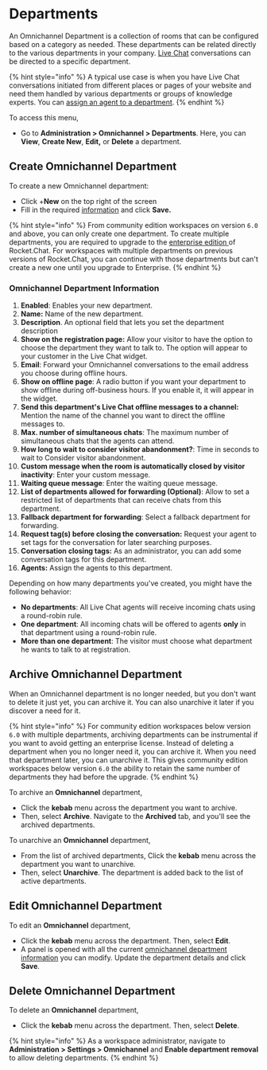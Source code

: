 # Departments

An Omnichannel Department is a collection of rooms that can be configured based on a category as needed. These departments can be related directly to the various departments in your company. [Live Chat](livechat-widget-installation.md) conversations can be directed to a specific department.

{% hint style="info" %}
A typical use case is when you have Live Chat conversations initiated from different places or pages of your website and need them handled by various departments or groups of knowledge experts. You can [assign an agent to a department](agents.md#assign-omnichannel-agent-to-a-department).
{% endhint %}

To access this menu,

* Go to **Administration > Omnichannel > Departments**. Here, you can **View**, **Create New**, **Edit,** or **Delete** a department.

## **Create Omnichannel Department**

To create a new Omnichannel department:

* Click +**New** on the top right of the screen
* Fill in the required [information](departments.md#omnichannel-department-information) and click **Save.**

{% hint style="info" %}
From community edition workspaces on version `6.0` and above, you can only create one department. To create multiple departments, you are required to upgrade to the [enterprise edition ](../../setup-and-configure/enterprise-plan-trial.md)of Rocket.Chat. For workspaces with multiple departments on previous versions of Rocket.Chat, you can continue with those departments but can't create a new one until you upgrade to Enterprise.
{% endhint %}

### Omnichannel Department Information

1. **Enabled**: Enables your new department.
2. **Name:** Name of the new department.
3. **Description**. An optional field that lets you set the department description
4. **Show on the registration page:** Allow your visitor to have the option to choose the department they want to talk to. The option will appear to your customer in the Live Chat widget.
5. **Email**: Forward your Omnichannel conversations to the email address you choose during offline hours.
6. **Show on offline page**: A radio button if you want your department to show offline during off-business hours. If you enable it, it will appear in the widget.
7. **Send this department's Live Chat offline messages to a channel:** Mention the name of the channel you want to direct the offline messages to.
8. **Max. number of simultaneous chats**: The maximum number of simultaneous chats that the agents can attend.
9. **How long to wait to consider visitor abandonment?**: Time in seconds to wait to Consider visitor abandonment.
10. **Custom message when the room is automatically closed by visitor inactivity**: Enter your custom message.
11. **Waiting queue message**: Enter the waiting queue message.
12. **List of departments allowed for forwarding (Optional)**: Allow to set a restricted list of departments that can receive chats from this department.
13. **Fallback department for forwarding**: Select a fallback department for forwarding.
14. **Request tag(s) before closing the conversation:** Request your agent to set tags for the conversation for later searching purposes.
15. **Conversation closing tags:** As an administrator, you can add some conversation tags for this department.
16. **Agents:** Assign the agents to this department.

Depending on how many departments you've created, you might have the following behavior:

* **No departments**: All Live Chat agents will receive incoming chats using a round-robin rule.
* **One department**: All incoming chats will be offered to agents **only** in that department using a round-robin rule.
* **More than one department**: The visitor must choose what department he wants to talk to at registration.

## Archive Omnichannel Department

When an Omnichannel department is no longer needed, but you don't want to delete it just yet, you can archive it. You can also unarchive it later if you discover a need for it.

{% hint style="info" %}
For community edition workspaces below version `6.0` with multiple departments, archiving departments can be instrumental if you want to avoid getting an enterprise license. Instead of deleting a department when you no longer need it, you can archive it. When you need that department later, you can unarchive it. This gives community edition workspaces below version `6.0` the ability to retain the same number of departments they had before the upgrade.
{% endhint %}

To archive an **Omnichannel** department,

* Click the **kebab** menu across the department you want to archive.
* Then, select **Archive**. Navigate to the **Archived** tab, and you'll see the archived departments.

To unarchive an **Omnichannel** department,

* From the list of archived departments, Click the **kebab** menu across the department you want to unarchive.
* Then, select **Unarchive**. The department is added back to the list of active departments.

## Edit Omnichannel Department

To edit an **Omnichannel** department,

* Click the **kebab** menu across the department. Then, select **Edit**.
* A panel is opened with all the current [omnichannel department information](departments.md#omnichannel-department-information) you can modify. Update the department details and click **Save**.

## Delete Omnichannel Department

To delete an **Omnichannel** department,

* Click the **kebab** menu across the department. Then, select **Delete**.

{% hint style="info" %}
As a workspace administrator, navigate to **Administration > Settings > Omnichannel** and **Enable department removal** to allow deleting departments.
{% endhint %}
